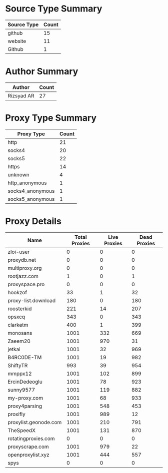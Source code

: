 # Source Type Summary

| Source Type | Count |
|-------------|-------|
| github | 15 |
| website | 11 |
| Github | 1 |


# Author Summary

| Author | Count |
|--------|-------|
| Rizsyad AR | 27 |


# Proxy Type Summary

| Proxy Type | Count |
|------------|-------|
| http | 21 |
| socks4 | 20 |
| socks5 | 22 |
| https | 14 |
| unknown | 4 |
| http_anonymous | 1 |
| socks4_anonymous | 1 |
| socks5_anonymous | 1 |


# Proxy Details

| Name | Total Proxies | Live Proxies | Dead Proxies |
|------|---------------|--------------|---------------|
| zloi-user | 0 | 0 | 0 |
| proxydb.net | 0 | 0 | 0 |
| multiproxy.org | 0 | 0 | 0 |
| rootjazz.com | 1 | 0 | 1 |
| proxyspace.pro | 0 | 0 | 0 |
| hookzof | 33 | 1 | 32 |
| proxy-list.download | 180 | 0 | 180 |
| roosterkid | 221 | 14 | 207 |
| opsxcq | 343 | 0 | 343 |
| clarketm | 400 | 1 | 399 |
| monosans | 1001 | 332 | 669 |
| Zaeem20 | 1001 | 970 | 31 |
| jetkai | 1001 | 32 | 969 |
| B4RC0DE-TM | 1001 | 19 | 982 |
| ShiftyTR | 993 | 39 | 954 |
| mmppx12 | 1001 | 102 | 899 |
| ErcinDedeoglu | 1001 | 78 | 923 |
| sunny9577 | 1001 | 119 | 882 |
| my-proxy.com | 1001 | 68 | 933 |
| proxy4parsing | 1001 | 548 | 453 |
| proxifly | 1001 | 989 | 12 |
| proxylist.geonode.com | 1001 | 210 | 791 |
| TheSpeedX | 1001 | 131 | 870 |
| rotatingproxies.com | 0 | 0 | 0 |
| proxyscrape.com | 1001 | 979 | 22 |
| openproxylist.xyz | 1001 | 444 | 557 |
| spys | 0 | 0 | 0 |
